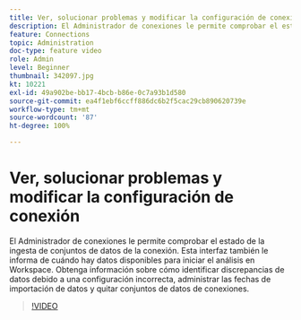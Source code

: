 ```yaml
---
title: Ver, solucionar problemas y modificar la configuración de conexión
description: El Administrador de conexiones le permite comprobar el estado de la ingesta de conjuntos de datos de la conexión. Esta interfaz también le informa de cuándo hay datos disponibles para iniciar el análisis en Workspace.
feature: Connections
topic: Administration
doc-type: feature video
role: Admin
level: Beginner
thumbnail: 342097.jpg
kt: 10221
exl-id: 49a902be-bb17-4bcb-b86e-0c7a93b1d580
source-git-commit: ea4f1ebf6ccff886dc6b2f5cac29cb890620739e
workflow-type: tm+mt
source-wordcount: '87'
ht-degree: 100%

---
```


# Ver, solucionar problemas y modificar la configuración de conexión

El Administrador de conexiones le permite comprobar el estado de la ingesta de conjuntos de datos de la conexión. Esta interfaz también le informa de cuándo hay datos disponibles para iniciar el análisis en Workspace. Obtenga información sobre cómo identificar discrepancias de datos debido a una configuración incorrecta, administrar las fechas de importación de datos y quitar conjuntos de datos de conexiones.

>[!VIDEO](https://video.tv.adobe.com/v/345570/?quality=12&learn=on&captions=spa)
